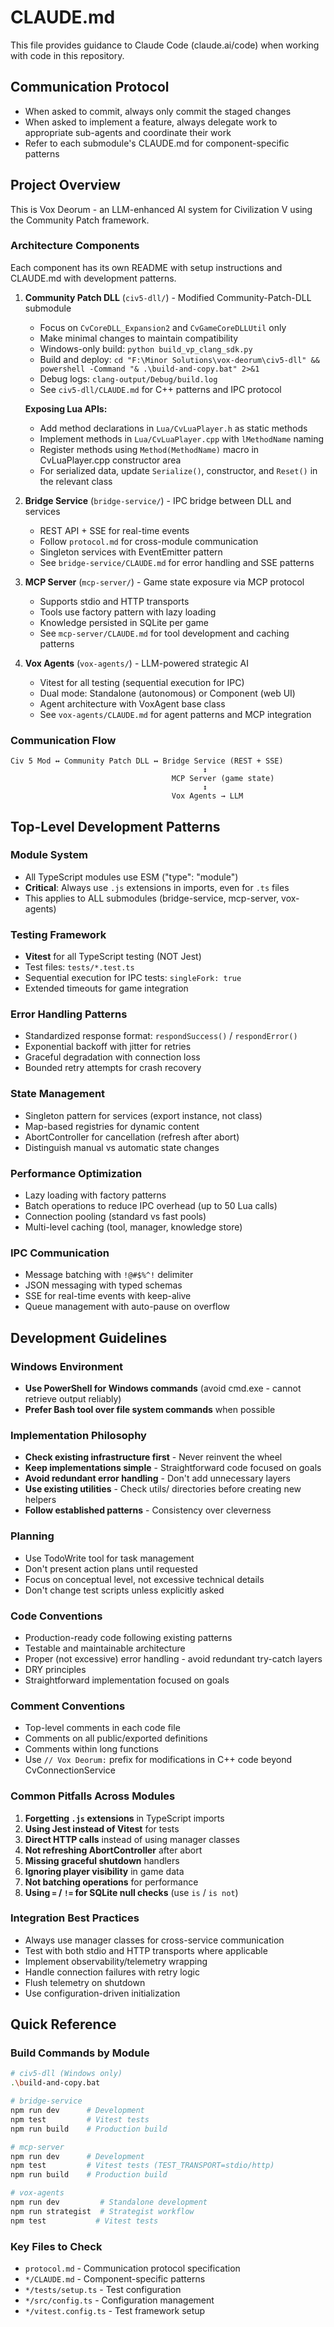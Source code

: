 # CLAUDE.md

This file provides guidance to Claude Code (claude.ai/code) when working with code in this repository.

## Communication Protocol
- When asked to commit, always only commit the staged changes
- When asked to implement a feature, always delegate work to appropriate sub-agents and coordinate their work
- Refer to each submodule's CLAUDE.md for component-specific patterns

## Project Overview
This is Vox Deorum - an LLM-enhanced AI system for Civilization V using the Community Patch framework.

### Architecture Components
Each component has its own README with setup instructions and CLAUDE.md with development patterns.

1. **Community Patch DLL** (`civ5-dll/`) - Modified Community-Patch-DLL submodule
   - Focus on `CvCoreDLL_Expansion2` and `CvGameCoreDLLUtil` only
   - Make minimal changes to maintain compatibility
   - Windows-only build: `python build_vp_clang_sdk.py`
   - Build and deploy: `cd "F:\Minor Solutions\vox-deorum\civ5-dll" && powershell -Command "& .\build-and-copy.bat" 2>&1`
   - Debug logs: `clang-output/Debug/build.log`
   - See `civ5-dll/CLAUDE.md` for C++ patterns and IPC protocol

   **Exposing Lua APIs:**
   - Add method declarations in `Lua/CvLuaPlayer.h` as static methods
   - Implement methods in `Lua/CvLuaPlayer.cpp` with `lMethodName` naming
   - Register methods using `Method(MethodName)` macro in CvLuaPlayer.cpp constructor area
   - For serialized data, update `Serialize()`, constructor, and `Reset()` in the relevant class

2. **Bridge Service** (`bridge-service/`) - IPC bridge between DLL and services
   - REST API + SSE for real-time events
   - Follow `protocol.md` for cross-module communication
   - Singleton services with EventEmitter pattern
   - See `bridge-service/CLAUDE.md` for error handling and SSE patterns

3. **MCP Server** (`mcp-server/`) - Game state exposure via MCP protocol
   - Supports stdio and HTTP transports
   - Tools use factory pattern with lazy loading
   - Knowledge persisted in SQLite per game
   - See `mcp-server/CLAUDE.md` for tool development and caching patterns

4. **Vox Agents** (`vox-agents/`) - LLM-powered strategic AI
   - Vitest for all testing (sequential execution for IPC)
   - Dual mode: Standalone (autonomous) or Component (web UI)
   - Agent architecture with VoxAgent base class
   - See `vox-agents/CLAUDE.md` for agent patterns and MCP integration

### Communication Flow
```
Civ 5 Mod ↔ Community Patch DLL ↔ Bridge Service (REST + SSE)
                                           ↕
                                    MCP Server (game state)
                                           ↕
                                    Vox Agents → LLM
```

## Top-Level Development Patterns

### Module System
- All TypeScript modules use ESM ("type": "module")
- **Critical**: Always use `.js` extensions in imports, even for `.ts` files
- This applies to ALL submodules (bridge-service, mcp-server, vox-agents)

### Testing Framework
- **Vitest** for all TypeScript testing (NOT Jest)
- Test files: `tests/*.test.ts`
- Sequential execution for IPC tests: `singleFork: true`
- Extended timeouts for game integration

### Error Handling Patterns
- Standardized response format: `respondSuccess()` / `respondError()`
- Exponential backoff with jitter for retries
- Graceful degradation with connection loss
- Bounded retry attempts for crash recovery

### State Management
- Singleton pattern for services (export instance, not class)
- Map-based registries for dynamic content
- AbortController for cancellation (refresh after abort)
- Distinguish manual vs automatic state changes

### Performance Optimization
- Lazy loading with factory patterns
- Batch operations to reduce IPC overhead (up to 50 Lua calls)
- Connection pooling (standard vs fast pools)
- Multi-level caching (tool, manager, knowledge store)

### IPC Communication
- Message batching with `!@#$%^!` delimiter
- JSON messaging with typed schemas
- SSE for real-time events with keep-alive
- Queue management with auto-pause on overflow

## Development Guidelines

### Windows Environment
- **Use PowerShell for Windows commands** (avoid cmd.exe - cannot retrieve output reliably)
- **Prefer Bash tool over file system commands** when possible

### Implementation Philosophy
- **Check existing infrastructure first** - Never reinvent the wheel
- **Keep implementations simple** - Straightforward code focused on goals
- **Avoid redundant error handling** - Don't add unnecessary layers
- **Use existing utilities** - Check utils/ directories before creating new helpers
- **Follow established patterns** - Consistency over cleverness

### Planning
- Use TodoWrite tool for task management
- Don't present action plans until requested
- Focus on conceptual level, not excessive technical details
- Don't change test scripts unless explicitly asked

### Code Conventions
- Production-ready code following existing patterns
- Testable and maintainable architecture
- Proper (not excessive) error handling - avoid redundant try-catch layers
- DRY principles
- Straightforward implementation focused on goals

### Comment Conventions
- Top-level comments in each code file
- Comments on all public/exported definitions
- Comments within long functions
- Use `// Vox Deorum:` prefix for modifications in C++ code beyond CvConnectionService

### Common Pitfalls Across Modules
1. **Forgetting `.js` extensions** in TypeScript imports
2. **Using Jest instead of Vitest** for tests
3. **Direct HTTP calls** instead of using manager classes
4. **Not refreshing AbortController** after abort
5. **Missing graceful shutdown** handlers
6. **Ignoring player visibility** in game data
7. **Not batching operations** for performance
8. **Using `=` / `!=` for SQLite null checks** (use `is` / `is not`)

### Integration Best Practices
- Always use manager classes for cross-service communication
- Test with both stdio and HTTP transports where applicable
- Implement observability/telemetry wrapping
- Handle connection failures with retry logic
- Flush telemetry on shutdown
- Use configuration-driven initialization

## Quick Reference

### Build Commands by Module
```bash
# civ5-dll (Windows only)
.\build-and-copy.bat

# bridge-service
npm run dev      # Development
npm test         # Vitest tests
npm run build    # Production build

# mcp-server
npm run dev      # Development
npm test         # Vitest tests (TEST_TRANSPORT=stdio/http)
npm run build    # Production build

# vox-agents
npm run dev         # Standalone development
npm run strategist  # Strategist workflow
npm test           # Vitest tests
```

### Key Files to Check
- `protocol.md` - Communication protocol specification
- `*/CLAUDE.md` - Component-specific patterns
- `*/tests/setup.ts` - Test configuration
- `*/src/config.ts` - Configuration management
- `*/vitest.config.ts` - Test framework setup